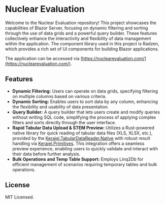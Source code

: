 # Nuclear Evaluation

Welcome to the Nuclear Evaluation repository! This project showcases the capabilities of Blazor Server, focusing on dynamic filtering and sorting through the use of data grids and a powerful query builder. These features collectively enhance the interactivity and flexibility of data management within the application. The component library used in this project is Radzen, which provides a rich set of UI components for building Blazor applications.

The application can be accessed via [https://nuclearevaluation.com/](https://nuclearevaluation.com/).

## Features

- **Dynamic Filtering:** Users can operate on data grids, specifying filtering on multiple columns based on various criteria.
- **Dynamic Sorting:** Enables users to sort data by any column, enhancing the flexibility and usability of data presentation.
- **Query Builder:** A query builder that lets users create and modify queries without writing SQL code, simplifying the process of applying complex filters and sorts directly through the user interface.
- **Rapid Tabular Data Upload & STEM Preview:** Utilizes a Rust-powered native library for quick reading of tabular data files (XLS, XLSX, etc.), provided by the [Kerajel.TabularDataReader.Native](https://github.com/kerajel/TabularDataReader.Native) with robust result handling via [Kerajel.Primitives](https://github.com/kerajel/Primitives). This integration offers a seamless preview experience, enabling users to quickly validate and interact with their data before further analysis.
- **Bulk Operations and Temp Table Support:** Employs Linq2Db for efficient management of scenarios requiring temporary tables and bulk operations.

## License
MIT Licensed.
